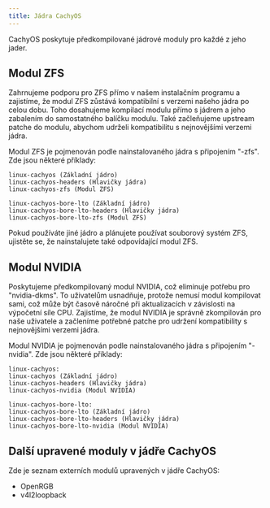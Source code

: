 ```yaml
---
title: Jádra CachyOS
---
```


CachyOS poskytuje předkompilované jádrové moduly pro každé z jeho jader.

## Modul ZFS

Zahrnujeme podporu pro ZFS přímo v našem instalačním programu a zajistíme, že modul ZFS zůstává kompatibilní s verzemi našeho jádra po celou dobu. Toho dosahujeme kompilací modulu přímo s jádrem a jeho zabalením do samostatného balíčku modulu. Také začleňujeme upstream patche do modulu, abychom udrželi kompatibilitu s nejnovějšími verzemi jádra.

Modul ZFS je pojmenován podle nainstalovaného jádra s připojením "-zfs". Zde jsou některé příklady:

```
linux-cachyos (Základní jádro)
linux-cachyos-headers (Hlavičky jádra)
linux-cachyos-zfs (Modul ZFS)

linux-cachyos-bore-lto (Základní jádro)
linux-cachyos-bore-lto-headers (Hlavičky jádra)
linux-cachyos-bore-lto-zfs (Modul ZFS)
```

Pokud používáte jiné jádro a plánujete používat souborový systém ZFS, ujistěte se, že nainstalujete také odpovídající modul ZFS.

## Modul NVIDIA

Poskytujeme předkompilovaný modul NVIDIA, což eliminuje potřebu pro "nvidia-dkms". To uživatelům usnadňuje, protože nemusí modul kompilovat sami, což může být časově náročné při aktualizacích v závislosti na výpočetní síle CPU. Zajistíme, že modul NVIDIA je správně zkompilován pro naše uživatele a začleníme potřebné patche pro udržení kompatibility s nejnovějšími verzemi jádra.

Modul NVIDIA je pojmenován podle nainstalovaného jádra s připojením "-nvidia". Zde jsou některé příklady:

```
linux-cachyos:
linux-cachyos (Základní jádro)
linux-cachyos-headers (Hlavičky jádra)
linux-cachyos-nvidia (Modul NVIDIA)

linux-cachyos-bore-lto:
linux-cachyos-bore-lto (Základní jádro)
linux-cachyos-bore-lto-headers (Hlavičky jádra)
linux-cachyos-bore-lto-nvidia (Modul NVIDIA)
```

## Další upravené moduly v jádře CachyOS

Zde je seznam externích modulů upravených v jádře CachyOS:

- OpenRGB
- v4l2loopback
